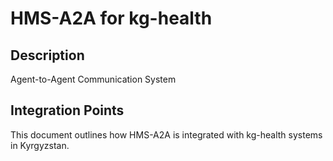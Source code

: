 # HMS-A2A for kg-health

## Description

Agent-to-Agent Communication System

## Integration Points

This document outlines how HMS-A2A is integrated with kg-health systems in Kyrgyzstan.
